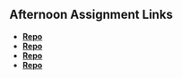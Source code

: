 ## Afternoon Assignment Links

* **[Repo](https://github.com/ArseneShema/<ASSIGNMENT_REPO>)**
* **[Repo](https://github.com/ArseneShema/icecream)**
* **[Repo](https://github.com/ArseneShema/SportsBets)**
* **[Repo](https://github.com/ArseneShema/moon-miner)**

